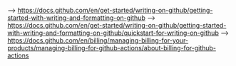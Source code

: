 --> https://docs.github.com/en/get-started/writing-on-github/getting-started-with-writing-and-formatting-on-github
--> https://docs.github.com/en/get-started/writing-on-github/getting-started-with-writing-and-formatting-on-github/quickstart-for-writing-on-github
--> https://docs.github.com/en/billing/managing-billing-for-your-products/managing-billing-for-github-actions/about-billing-for-github-actions
